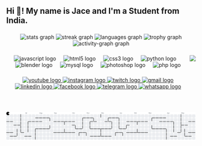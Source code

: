 <h2 align="left">Hi 👋! My name is Jace and I'm a Student from India.</h2>

###

<div align="center">
  <img src="https://github-readme-stats.vercel.app/api?username=jace1395&hide_title=false&hide_rank=false&show_icons=true&include_all_commits=true&count_private=true&disable_animations=false&theme=dracula&locale=en&hide_border=false" height="150" alt="stats graph"  />
  <img src="https://streak-stats.demolab.com?user=jace1395&locale=en&mode=daily&theme=dracula&hide_border=false&border_radius=5&date_format=j%20M%5B%20Y%5D" height="150" alt="streak graph"  />
  <img src="https://github-readme-stats.vercel.app/api/top-langs?username=jace1395&locale=en&hide_title=false&layout=compact&card_width=320&langs_count=10&theme=dracula&hide_border=false" height="150" alt="languages graph"  />
  <img src="https://github-profile-trophy.vercel.app?username=jace1395&theme=dracula&column=4" height="150" alt="trophy graph"  />
  <img src="https://github-readme-activity-graph.vercel.app/graph?username=jace1395&theme=dracula" height="150" alt="activity-graph graph"  />
</div>

###

<img align="right" height="150" src="https://i.imgflip.com/65efzo.gif"  />

###

<div align="center">
  <img src="https://cdn.jsdelivr.net/gh/devicons/devicon/icons/javascript/javascript-original.svg" height="30" alt="javascript logo"  />
  <img width="12" />
  <img src="https://cdn.jsdelivr.net/gh/devicons/devicon/icons/html5/html5-original.svg" height="30" alt="html5 logo"  />
  <img width="12" />
  <img src="https://cdn.jsdelivr.net/gh/devicons/devicon/icons/css3/css3-original.svg" height="30" alt="css3 logo"  />
  <img width="12" />
  <img src="https://cdn.jsdelivr.net/gh/devicons/devicon/icons/python/python-original.svg" height="30" alt="python logo"  />
  <img width="12" />
  <img src="https://cdn.jsdelivr.net/gh/devicons/devicon/icons/blender/blender-original.svg" height="30" alt="blender logo"  />
  <img width="12" />
  <img src="https://cdn.jsdelivr.net/gh/devicons/devicon/icons/mysql/mysql-original.svg" height="30" alt="mysql logo"  />
  <img width="12" />
  <img src="https://cdn.jsdelivr.net/gh/devicons/devicon/icons/photoshop/photoshop-plain.svg" height="30" alt="photoshop logo"  />
  <img width="12" />
  <img src="https://cdn.jsdelivr.net/gh/devicons/devicon/icons/php/php-original.svg" height="30" alt="php logo"  />
</div>

###

<div align="center">
  <a href="www.youtube.com/@spider-jace" target="_blank">
    <img src="https://img.shields.io/static/v1?message=Youtube&logo=youtube&label=Jace-13%20&color=FF0000&logoColor=black&labelColor=FF0000&style=for-the-badge" height="35" alt="youtube logo"  />
  </a>
  <a href="https://www.instagram.com/jace_13?utm_source=qr&igsh=MW44Y2cyNHpkb2lvNw==" target="_blank">
    <img src="https://img.shields.io/static/v1?message=Instagram&logo=instagram&label=_jace13_&color=E4405F&logoColor=black&labelColor=E4405F&style=for-the-badge" height="35" alt="instagram logo"  />
  </a>
  <a href="https://www.twitch.tv/jace_1395" target="_blank">
    <img src="https://img.shields.io/static/v1?message=Twitch&logo=twitch&label=jace_1395&color=9146FF&logoColor=black&labelColor=9146FF&style=for-the-badge" height="35" alt="twitch logo"  />
  </a>
  <a href="jacehenriques0@gmail.com" target="_blank">
    <img src="https://img.shields.io/static/v1?message=Gmail&logo=gmail&label=jacehenriques0@gmail.com&color=D14836&logoColor=black&labelColor=D14836&style=for-the-badge" height="35" alt="gmail logo"  />
  </a>
  <a href="https://www.linkedin.com/in/jace-henriques-49ab3329b" target="_blank">
    <img src="https://img.shields.io/static/v1?message=LinkedIn&logo=linkedin&label=Jace%20Henriques&color=0077B5&logoColor=black&labelColor=0077B5&style=for-the-badge" height="35" alt="linkedin logo"  />
  </a>
  <a href="https://www.facebook.com/share/15vnkiL9PJ/" target="_blank">
    <img src="https://img.shields.io/static/v1?message=Facebook&logo=facebook&label=Jace%20Henriques&color=1877F2&logoColor=black&labelColor=1877F2&style=for-the-badge" height="35" alt="facebook logo"  />
  </a>
  <a href="https://t.e/Jce_1395" target="_blank">
    <img src="https://img.shields.io/static/v1?message=Telegram&logo=telegram&label=Jace%20Henriques&color=2CA5E0&logoColor=black&labelColor=2CA5E0&style=for-the-badge" height="35" alt="telegram logo"  />
  </a>
  <a href="https://wa.me/qr/5IBQR2MS2DTRL1" target="_blank">
    <img src="https://img.shields.io/static/v1?message=Whatsapp&logo=whatsapp&label=%E2%9A%A1%F0%9F%94%A5%C3%A0%C3%A7%C3%A9~13%F0%9F%8E%B8%E2%9A%BD&color=25D366&logoColor=black&labelColor=25D366&style=for-the-badge" height="35" alt="whatsapp logo"  />
  </a>
</div>

###

<br clear="both">

<picture>
  <source media="(prefers-color-scheme: dark)" srcset="https://raw.githubusercontent.com/jace1395/jace1395/output/pacman-contribution-graph-dark.svg">
  <source media="(prefers-color-scheme: light)" srcset="https://raw.githubusercontent.com/jace1395/jace1395/output/pacman-contribution-graph.svg">
  <img alt="pacman contribution graph" src="https://raw.githubusercontent.com/jace1395/jace1395/output/pacman-contribution-graph.svg">
</picture>

###
